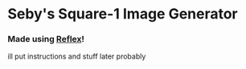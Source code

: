 # Seby's Square-1 Image Generator

### Made using [Reflex](https://github.com/reflex-dev/reflex)!

ill put instructions and stuff later probably
